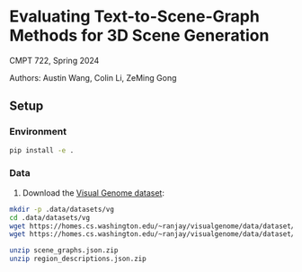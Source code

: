 # Evaluating Text-to-Scene-Graph Methods for 3D Scene Generation

CMPT 722, Spring 2024

Authors: Austin Wang, Colin Li, ZeMing Gong

## Setup

### Environment

```bash
pip install -e .
```

### Data

1. Download the [Visual Genome dataset](https://homes.cs.washington.edu/~ranjay/visualgenome/api.html):
```bash
mkdir -p .data/datasets/vg
cd .data/datasets/vg
wget https://homes.cs.washington.edu/~ranjay/visualgenome/data/dataset/scene_graphs.json.zip
wget https://homes.cs.washington.edu/~ranjay/visualgenome/data/dataset/region_descriptions.json.zip

unzip scene_graphs.json.zip
unzip region_descriptions.json.zip
```
